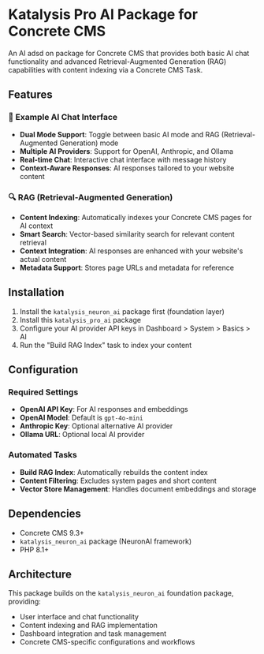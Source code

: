 # Katalysis Pro AI Package for Concrete CMS

An AI adsd on package for Concrete CMS that provides both basic AI chat functionality and advanced Retrieval-Augmented Generation (RAG) capabilities with content indexing via a Concrete CMS Task.

## Features

### 🤖 Example AI Chat Interface
- **Dual Mode Support**: Toggle between basic AI mode and RAG (Retrieval-Augmented Generation) mode
- **Multiple AI Providers**: Support for OpenAI, Anthropic, and Ollama
- **Real-time Chat**: Interactive chat interface with message history
- **Context-Aware Responses**: AI responses tailored to your website content

### 🔍 RAG (Retrieval-Augmented Generation)
- **Content Indexing**: Automatically indexes your Concrete CMS pages for AI context
- **Smart Search**: Vector-based similarity search for relevant content retrieval
- **Context Integration**: AI responses are enhanced with your website's actual content
- **Metadata Support**: Stores page URLs and metadata for reference


## Installation

1. Install the `katalysis_neuron_ai` package first (foundation layer)
2. Install this `katalysis_pro_ai` package
3. Configure your AI provider API keys in Dashboard > System > Basics > AI
4. Run the "Build RAG Index" task to index your content

## Configuration

### Required Settings
- **OpenAI API Key**: For AI responses and embeddings
- **OpenAI Model**: Default is `gpt-4o-mini`
- **Anthropic Key**: Optional alternative AI provider
- **Ollama URL**: Optional local AI provider

### Automated Tasks
- **Build RAG Index**: Automatically rebuilds the content index
- **Content Filtering**: Excludes system pages and short content
- **Vector Store Management**: Handles document embeddings and storage



## Dependencies

- Concrete CMS 9.3+
- `katalysis_neuron_ai` package (NeuronAI framework)
- PHP 8.1+

## Architecture

This package builds on the `katalysis_neuron_ai` foundation package, providing:
- User interface and chat functionality
- Content indexing and RAG implementation
- Dashboard integration and task management
- Concrete CMS-specific configurations and workflows

